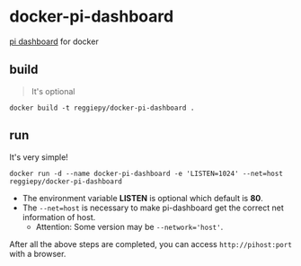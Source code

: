 # docker-pi-dashboard
[pi dashboard](https://github.com/spoonysonny/pi-dashboard) for docker

## build
> It's optional
```
docker build -t reggiepy/docker-pi-dashboard .
```

## run
It's very simple!
```
docker run -d --name docker-pi-dashboard -e 'LISTEN=1024' --net=host reggiepy/docker-pi-dashboard
```

- The environment variable **LISTEN** is optional which default is **80**.
- The `--net=host` is necessary to make pi-dashboard get the correct net information of host.
	- Attention: Some version may be `--network='host'`.

After all the above steps are completed, you can access `http://pihost:port` with a browser.

